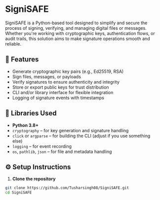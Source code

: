 # SigniSAFE

SigniSAFE is a Python-based tool designed to simplify and secure the process of signing, verifying, and managing digital files or messages. Whether you're working with cryptographic keys, authentication flows, or audit trails, this solution aims to make signature operations smooth and reliable.

## 🔹 Features

- Generate cryptographic key pairs (e.g., Ed25519, RSA)
- Sign files, messages, or payloads
- Verify signatures to ensure authenticity and integrity
- Store or export public keys for trust distribution
- CLI and/or library interface for flexible integration
- Logging of signature events with timestamps

## 🧩 Libraries Used

- **Python 3.8+**
- `cryptography` – for key generation and signature handling
- `click` or `argparse` – for building the CLI (adjust if you use something else)
- `logging` – for event recording
- `os`, `pathlib`, `json` – for file and metadata handling

## ⚙️ Setup Instructions

1. **Clone the repository**

```bash
git clone https://github.com/Tusharsingh08/SigniSAFE.git
cd SigniSAFE
